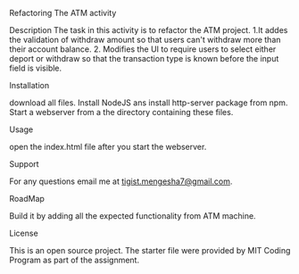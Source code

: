 Refactoring The ATM activity

Description
The task in this activity is to refactor the ATM project. 
1.It addes the validation of withdraw amount so that users can't withdraw more than their account balance.
2. Modifies the UI to require users to select either deport or withdraw so that the transaction type is known before the input field is visible.

Installation

download all files. Install NodeJS ans install http-server package from npm. Start a webserver from a the directory containing these files.

Usage

open the index.html file after you start the webserver.

Support

For any questions email me at tigist.mengesha7@gmail.com.

RoadMap

Build it by adding all the expected functionality from ATM machine.

License

This is an open source project. The starter file were provided by MIT Coding Program as part of the assignment.
